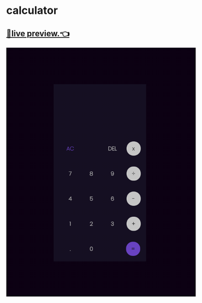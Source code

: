 # calculator




## [🤏live preview.👈](https://meetmepatel.github.io/calculator/)

<img src="images/ss.png" alt="Alt text" title="Optional title">
